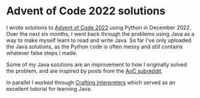 # Advent of Code 2022 solutions

I wrote solutions to [Advent of Code 2022](https://adventofcode.com/2022) using Python in December 2022. Over the next six months, I went back through the problems using Java as a way to make myself learn to read and write Java. So far I've only uploaded the Java solutions, as the Python code is often messy and still contains whatever false steps I made.

Some of my Java solutions are an improvement to how I originally solved the problem, and are inspired by posts from the [AoC subreddit](https://www.reddit.com/r/adventofcode/).

In parallel I worked through [Crafting Interpreters](https://craftinginterpreters.com/) which served as an excellent tutorial for learning Java.